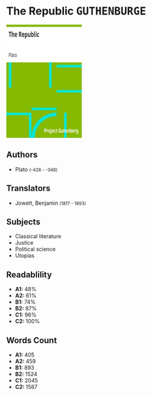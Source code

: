 # The Republic <kbd>GUTHENBURGE</kbd>

![](./cover.medium.jpg "")

## Authors


 - Plato <small>(-428 - -348)</small>

## Translators


 - Jowett, Benjamin <small>(1817 - 1893)</small>

## Subjects


 - Classical literature
 - Justice
 - Political science
 - Utopias

## Readablility


 - **A1:** 48%
 - **A2:** 61%
 - **B1:** 74%
 - **B2:** 87%
 - **C1:** 96%
 - **C2:** 100%

## Words Count


 - **A1:** 405
 - **A2:** 459
 - **B1:** 893
 - **B2:** 1524
 - **C1:** 2045
 - **C2:** 1587
